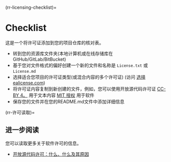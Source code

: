 (rr-licensing-checklist)=
# Checklist

这是一个将许可证添加到您的项目仓库的核对表。

- 转到您的资源库文件夹(本地计算机或在线存储库在 GitHub/GitLab/BitBucket)
- 基于您对文件格式的偏好创建一个新的文件和名称是 `License.txt` 或 `License.md`
- 选择适合您项目的许可证类型(或混合内容的多个许可证) (访问 [选择ealicense.com](https://choosealicense.com/))
- 将许可证内容复制到新创建的文件，例如，您可以使用开放源代码许可证 [CC-BY 4。](https://choosealicense.com/licenses/cc-by-4.0/) 用于文本内容 [MIT 授权](https://choosealicense.com/licenses/mit/) 用于软件
- 保存您的文件并在您的README.md文件中添加详细信息

(rr-许可读取)=
## 进一步阅读

您可以读取更多关于软件许可的信息。

 - [开放源代码许可：什么、什么及其原因](https://arstechnica.com/gadgets/2020/02/how-to-choose-an-open-source-license/)
